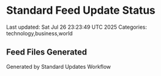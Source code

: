 # Standard Feed Update Status
Last updated: Sat Jul 26 23:23:49 UTC 2025
Categories: technology,business,world

## Feed Files Generated

Generated by Standard Updates Workflow
